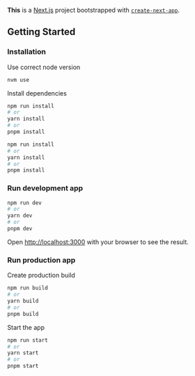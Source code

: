 **This** is a [Next.js](https://nextjs.org/) project bootstrapped with [`create-next-app`](https://github.com/vercel/next.js/tree/canary/packages/create-next-app).

## Getting Started

### Installation

Use correct node version

```bash
nvm use
```

Install dependencies

```bash
npm run install
# or
yarn install
# or
pnpm install
```

```bash
npm run install
# or
yarn install
# or
pnpm install
```

### Run development app

```bash
npm run dev
# or
yarn dev
# or
pnpm dev
```

Open [http://localhost:3000](http://localhost:3000) with your browser to see the result.

### Run production app

Create production build

```bash
npm run build
# or
yarn build
# or
pnpm build
```

Start the app

```bash
npm run start
# or
yarn start
# or
pnpm start
```
